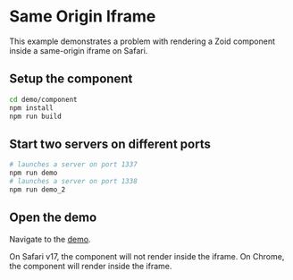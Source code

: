 # Same Origin Iframe

This example demonstrates a problem with rendering a Zoid component inside a same-origin iframe on Safari.

## Setup the component

```bash
cd demo/component
npm install
npm run build
```

## Start two servers on different ports

```bash
# launches a server on port 1337
npm run demo
# launches a server on port 1338
npm run demo_2
```

## Open the demo

Navigate to the [demo](http://localhost:1337/demo/basic/iframe/index.htm).

On Safari v17, the component will not render inside the iframe.
On Chrome, the component will render inside the iframe.
